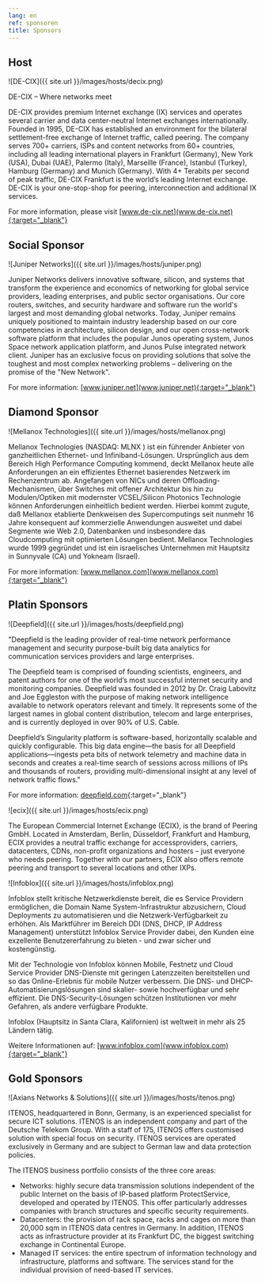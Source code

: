 ```yaml
---
lang: en
ref: sponsoren
title: Sponsors
---
```

## Host

![DE-CIX]({{ site.url }}/images/hosts/decix.png)

DE-CIX – Where networks meet

DE-CIX provides premium Internet exchange (IX) services and operates several carrier and data center-neutral Internet exchanges internationally. Founded in 1995, DE-CIX has established an environment for the bilateral settlement-free exchange of Internet traffic, called peering. The company serves 700+ carriers, ISPs and content networks from 60+ countries, including all leading international players in Frankfurt (Germany), New York (USA), Dubai (UAE), Palermo (Italy), Marseille (France), Istanbul (Turkey), Hamburg (Germany) and Munich (Germany). With 4+ Terabits per second of peak traffic, DE-CIX Frankfurt is the world’s leading Internet exchange. DE-CIX is your one-stop-shop for peering, interconnection and additional IX services.

For more information, please visit [www.de-cix.net](www.de-cix.net){:target="_blank"}

## Social Sponsor

![Juniper Networks]({{ site.url }}/images/hosts/juniper.png)

Juniper Networks delivers innovative software, silicon, and systems that transform the experience and economics of networking for global service providers, leading enterprises, and public sector organisations. Our core routers, switches, and security hardware and software run the world's largest and most demanding global networks.
Today, Juniper remains uniquely positioned to maintain industry leadership based on our core competencies in architecture, silicon design, and our open cross-network software platform that includes the popular Junos operating system, Junos Space network application platform, and Junos Pulse integrated network client. Juniper has an exclusive focus on providing solutions that solve the toughest and most complex networking problems – delivering on the promise of the "New Network".

For more information: [www.juniper.net](www.juniper.net){:target="_blank"}

## Diamond Sponsor

![Mellanox Technologies]({{ site.url }}/images/hosts/mellanox.png)

Mellanox Technologies (NASDAQ: MLNX ) ist ein führender Anbieter von ganzheitlichen Ethernet- und Infiniband-Lösungen. Ursprünglich aus dem Bereich High Performance Computing kommend, deckt Mellanox heute alle Anforderungen an ein effizientes Ethernet basierendes Netzwerk im Rechenzentrum ab. Angefangen von NICs und deren Offloading-Mechanismen, über Switches mit offener Architektur bis hin zu Modulen/Optiken mit modernster VCSEL/Silicon Photonics Technologie können Anforderungen einheitlich bedient werden. Hierbei kommt zugute, daß Mellanox etablierte Denkweisen des Supercomputings seit nunmehr 16 Jahre konsequent auf kommerzielle Anwendungen ausweitet und dabei Segmente wie Web 2.0, Datenbanken und insbesondere das Cloudcomputing mit optimierten Lösungen bedient. 
Mellanox Technologies wurde 1999 gegründet und ist ein israelisches Unternehmen mit Hauptsitz in Sunnyvale (CA) und Yokneam (Israel). 

For more information: [www.mellanox.com](www.mellanox.com){:target="_blank"}

## Platin Sponsors

![Deepfield]({{ site.url }}/images/hosts/deepfield.png)

"Deepfield is the leading provider of real-time network performance management and security purpose-built big data analytics for communication services providers and large enterprises.  

The Deepfield team is comprised of founding scientists, engineers, and patent authors for one of the world’s most successful internet security and monitoring companies. Deepfield was founded in 2012 by Dr. Craig Labovitz and Joe Eggleston with the purpose of making network intelligence available to network operators relevant and timely. It represents some of the largest names in global content distribution, telecom and large enterprises, and is currently deployed in over 90% of U.S. Cable.  

Deepfield’s Singularity platform is software-based, horizontally scalable and quickly configurable. This big data engine—the basis for all Deepfield applications—ingests peta bits of network telemetry and machine data in seconds and creates a real-time search of sessions across millions of IPs and thousands of routers, providing multi-dimensional insight at any level of network traffic flows."  

For more information: [deepfield.com](deepfield.com){:target="_blank"}

![ecix]({{ site.url }}/images/hosts/ecix.png)

The European Commercial Internet Exchange (ECIX), is the brand of Peering GmbH.
Located in Amsterdam, Berlin, Düsseldorf, Frankfurt and Hamburg, ECIX provides a neutral traffic exchange for accessproviders, carriers, datacenters, CDNs, non-profit organizations and hosters – just everyone who needs peering.
Together with our partners, ECIX also offers remote peering and transport to several locations and other IXPs.

![Infoblox]({{ site.url }}/images/hosts/infoblox.png)

Infoblox stellt kritische Netzwerkdienste bereit, die es Service Providern ermöglichen, die Domain Name System-Infrastruktur abzusichern, Cloud Deployments zu automatisieren und die Netzwerk-Verfügbarkeit zu erhöhen. Als Marktführer im Bereich DDI (DNS, DHCP, IP Address Management) unterstützt Infoblox Service Provider dabei, den Kunden eine exzellente Benutzererfahrung zu bieten - und zwar sicher und kostengünstig.   

Mit der Technologie von Infoblox können Mobile, Festnetz und Cloud Service Provider DNS-Dienste mit geringen Latenzzeiten bereitstellen und so das Online-Erlebnis für mobile Nutzer verbessern. Die DNS- und DHCP-Automatisierungslösungen sind skalier- sowie hochverfügbar und sehr effizient. Die DNS-Security-Lösungen schützen Institutionen vor mehr Gefahren, als andere verfügbare Produkte.

Infoblox (Hauptsitz in Santa Clara, Kalifornien) ist weltweit in mehr als 25 Ländern tätig.   

Weitere Informationen auf: [www.infoblox.com](www.infoblox.com){:target="_blank"}

## Gold Sponsors

![Axians Networks & Solutions]({{ site.url }}/images/hosts/itenos.png)

ITENOS, headquartered in Bonn, Germany, is an experienced specialist for secure ICT solutions. ITENOS is an independent company and part of the Deutsche Telekom Group. With a staff of 175, ITENOS offers customised solution with special focus on security. ITENOS services are operated exclusively in Germany and are subject to German law and data protection policies. 

The ITENOS business portfolio consists of the three core areas:

- Networks: highly secure data transmission solutions independent of the public Internet on the basis of IP-based platform ProtectService, developed and operated by ITENOS. This offer particularly addresses companies with branch structures and specific security requirements.
- Datacenters: the provision of rack space, racks and cages on more than 20,000 sqm in ITENOS data centres in Germany. In addition, ITENOS acts as infrastructure provider at its Frankfurt DC, the biggest switching exchange in Continental Europe.
- Managed IT services: the entire spectrum of information technology and infrastructure, platforms and software. The services stand for the individual provision of need-based IT services.
